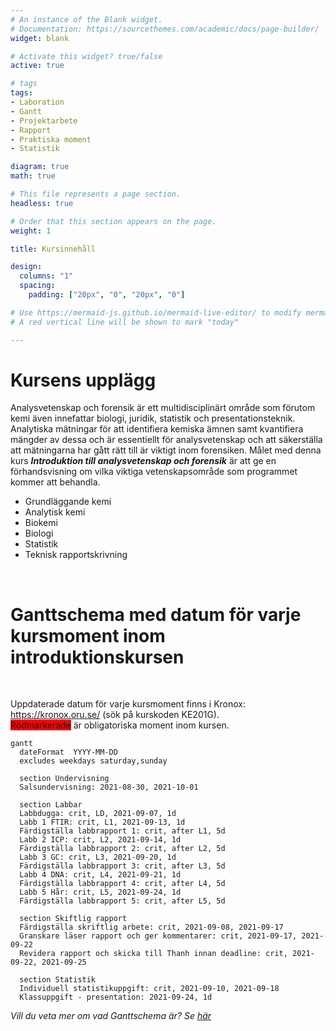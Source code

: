 ```yaml
---
# An instance of the Blank widget.
# Documentation: https://sourcethemes.com/academic/docs/page-builder/
widget: blank

# Activate this widget? true/false
active: true

# tags
tags:
- Laboration
- Gantt
- Projektarbete
- Rapport
- Praktiska moment
- Statistik

diagram: true
math: true

# This file represents a page section.
headless: true

# Order that this section appears on the page.
weight: 1

title: Kursinnehåll

design:
  columns: "1"
  spacing:
    padding: ["20px", "0", "20px", "0"]

# Use https://mermaid-js.github.io/mermaid-live-editor/ to modify mermaid gantt
# A red vertical line will be shown to mark "today"

---
```


# Kursens upplägg

Analysvetenskap och forensik är ett multidisciplinärt område som förutom kemi även innefattar biologi, juridik, statistik och presentationsteknik. Analytiska mätningar för att identifiera kemiska ämnen samt kvantifiera mängder av dessa och är essentiellt för analysvetenskap och att säkerställa att mätningarna har gått rätt till är viktigt inom forensiken. Målet med denna kurs ___Introduktion till analysvetenskap och forensik___ är att ge en förhandsvisning om vilka viktiga vetenskapsområde som programmet kommer att behandla. 

- Grundläggande kemi
- Analytisk kemi
- Biokemi
- Biologi
- Statistik
- Teknisk rapportskrivning


<br>

# Ganttschema med datum för varje kursmoment inom introduktionskursen
<br>

Uppdaterade datum för varje kursmoment finns i Kronox: https://kronox.oru.se/ (sök på kurskoden KE201G). <br>
<span style="background-color: #FF0000">Rödmarkerade</span> är obligatoriska moment inom kursen.


```mermaid
gantt
  dateFormat  YYYY-MM-DD
  excludes weekdays saturday,sunday
  
  section Undervisning
  Salsundervisning: 2021-08-30, 2021-10-01
  
  section Labbar
  Labbdugga: crit, LD, 2021-09-07, 1d
  Labb 1 FTIR: crit, L1, 2021-09-13, 1d
  Färdigställa labbrapport 1: crit, after L1, 5d
  Labb 2 ICP: crit, L2, 2021-09-14, 1d
  Färdigställa labbrapport 2: crit, after L2, 5d
  Labb 3 GC: crit, L3, 2021-09-20, 1d
  Färdigställa labbrapport 3: crit, after L3, 5d
  Labb 4 DNA: crit, L4, 2021-09-21, 1d
  Färdigställa labbrapport 4: crit, after L4, 5d
  Labb 5 Hår: crit, L5, 2021-09-24, 1d 
  Färdigställa labbrapport 5: crit, after L5, 5d
  
  section Skiftlig rapport
  Färdigställa skriftlig arbete: crit, 2021-09-08, 2021-09-17
  Granskare läser rapport och ger kommentarer: crit, 2021-09-17, 2021-09-22
  Revidera rapport och skicka till Thanh innan deadline: crit, 2021-09-22, 2021-09-25  
  
  section Statistik
  Individuell statistikuppgift: crit, 2021-09-10, 2021-09-18
  Klassuppgift - presentation: 2021-09-24, 1d
```
_Vill du veta mer om vad Ganttschema är? Se [här](https://sv.wikipedia.org/wiki/Gantt-schema)_
<br><br><br>